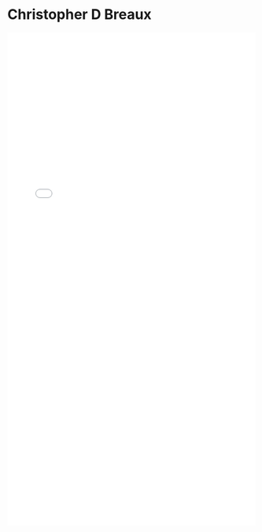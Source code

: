 # Christopher D Breaux
<embed src="ChristopherDBreauxResume.pdf" type="application/pdf" width="100%" height="1000px">
